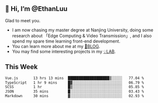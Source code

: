 ## 👋 Hi, I’m @EthanLuu

Glad to meet you.

- I am now chasing my master degree at Nanjing University, doing some research about 「Edge Computing & Video Transmission」, and I also spend my spare time learning front-end development.
- You can learn more about me at my [📝BLOG](https://blog.ethanloo.cn).
- You may find some interesting projects in my [💡LAB](https://lab.ethanloo.cn).

## This Week
<!--START_SECTION:waka-->

```txt
Vue.js       13 hrs 13 mins  ███████████████████▒░░░░░   77.04 %
TypeScript   1 hr 9 mins     █▓░░░░░░░░░░░░░░░░░░░░░░░   06.79 %
SCSS         1 hr            █▒░░░░░░░░░░░░░░░░░░░░░░░   05.85 %
JSON         35 mins         █░░░░░░░░░░░░░░░░░░░░░░░░   03.43 %
Markdown     30 mins         ▓░░░░░░░░░░░░░░░░░░░░░░░░   02.93 %
```

<!--END_SECTION:waka-->
